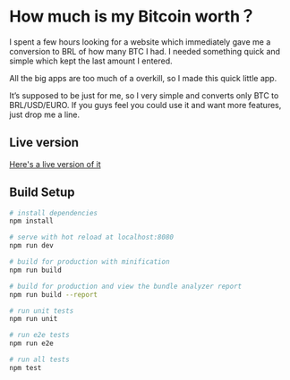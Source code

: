 # How much is my Bitcoin worth？

I spent a few hours looking for a website which immediately gave me a conversion to BRL of how many BTC I had. I needed something quick and simple which kept the last amount I entered.

All the big apps are too much of a overkill, so I made this quick little app.

It’s supposed to be just for me, so I very simple and converts only BTC to BRL/USD/EURO. If you guys feel you could use it and want more features, just drop me a line.

## Live version

[Here's a live version of it](gcj.io/btc/)


## Build Setup

``` bash
# install dependencies
npm install

# serve with hot reload at localhost:8080
npm run dev

# build for production with minification
npm run build

# build for production and view the bundle analyzer report
npm run build --report

# run unit tests
npm run unit

# run e2e tests
npm run e2e

# run all tests
npm test
```
